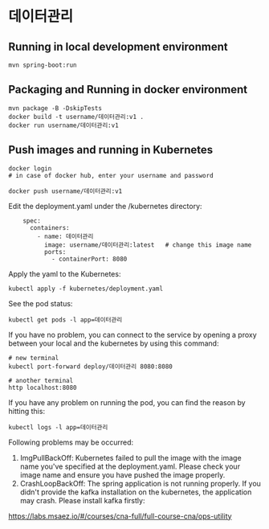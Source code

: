 # 데이터관리

## Running in local development environment

```
mvn spring-boot:run
```

## Packaging and Running in docker environment

```
mvn package -B -DskipTests
docker build -t username/데이터관리:v1 .
docker run username/데이터관리:v1
```

## Push images and running in Kubernetes

```
docker login 
# in case of docker hub, enter your username and password

docker push username/데이터관리:v1
```

Edit the deployment.yaml under the /kubernetes directory:
```
    spec:
      containers:
        - name: 데이터관리
          image: username/데이터관리:latest   # change this image name
          ports:
            - containerPort: 8080

```

Apply the yaml to the Kubernetes:
```
kubectl apply -f kubernetes/deployment.yaml
```

See the pod status:
```
kubectl get pods -l app=데이터관리
```

If you have no problem, you can connect to the service by opening a proxy between your local and the kubernetes by using this command:
```
# new terminal
kubectl port-forward deploy/데이터관리 8080:8080

# another terminal
http localhost:8080
```

If you have any problem on running the pod, you can find the reason by hitting this:
```
kubectl logs -l app=데이터관리
```

Following problems may be occurred:

1. ImgPullBackOff:  Kubernetes failed to pull the image with the image name you've specified at the deployment.yaml. Please check your image name and ensure you have pushed the image properly.
1. CrashLoopBackOff: The spring application is not running properly. If you didn't provide the kafka installation on the kubernetes, the application may crash. Please install kafka firstly:

https://labs.msaez.io/#/courses/cna-full/full-course-cna/ops-utility

